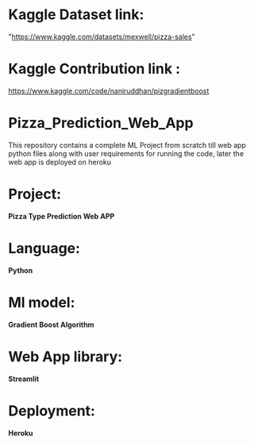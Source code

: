 # Kaggle Dataset link:
"https://www.kaggle.com/datasets/mexwell/pizza-sales"

# Kaggle Contribution link : 
https://www.kaggle.com/code/naniruddhan/pizgradientboost

# Pizza_Prediction_Web_App
This repository contains a complete ML Project from scratch till web app python files along with user requirements for running the code, later the web app is deployed on heroku

# Project: 
**Pizza Type Prediction Web APP**

# Language:
**Python**

# Ml model:
**Gradient Boost Algorithm**

# Web App library:
**Streamlit**

# Deployment:
**Heroku**


